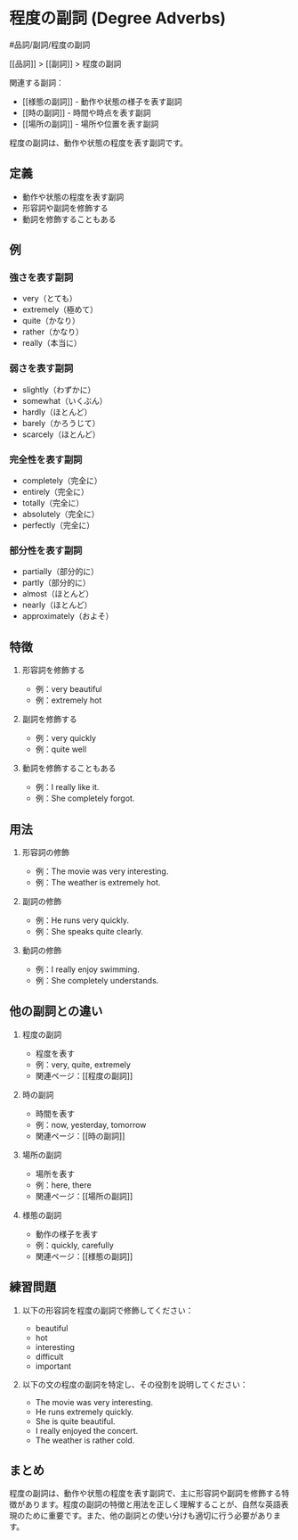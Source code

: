 # 程度の副詞 (Degree Adverbs)

#品詞/副詞/程度の副詞

[[品詞]] > [[副詞]] > 程度の副詞

関連する副詞：
- [[様態の副詞]] - 動作や状態の様子を表す副詞
- [[時の副詞]] - 時間や時点を表す副詞
- [[場所の副詞]] - 場所や位置を表す副詞

程度の副詞は、動作や状態の程度を表す副詞です。

## 定義
- 動作や状態の程度を表す副詞
- 形容詞や副詞を修飾する
- 動詞を修飾することもある

## 例
### 強さを表す副詞
- very（とても）
- extremely（極めて）
- quite（かなり）
- rather（かなり）
- really（本当に）

### 弱さを表す副詞
- slightly（わずかに）
- somewhat（いくぶん）
- hardly（ほとんど）
- barely（かろうじて）
- scarcely（ほとんど）

### 完全性を表す副詞
- completely（完全に）
- entirely（完全に）
- totally（完全に）
- absolutely（完全に）
- perfectly（完全に）

### 部分性を表す副詞
- partially（部分的に）
- partly（部分的に）
- almost（ほとんど）
- nearly（ほとんど）
- approximately（およそ）

## 特徴
1. 形容詞を修飾する
   - 例：very beautiful
   - 例：extremely hot

2. 副詞を修飾する
   - 例：very quickly
   - 例：quite well

3. 動詞を修飾することもある
   - 例：I really like it.
   - 例：She completely forgot.

## 用法
1. 形容詞の修飾
   - 例：The movie was very interesting.
   - 例：The weather is extremely hot.

2. 副詞の修飾
   - 例：He runs very quickly.
   - 例：She speaks quite clearly.

3. 動詞の修飾
   - 例：I really enjoy swimming.
   - 例：She completely understands.

## 他の副詞との違い
1. 程度の副詞
   - 程度を表す
   - 例：very, quite, extremely
   - 関連ページ：[[程度の副詞]]

2. 時の副詞
   - 時間を表す
   - 例：now, yesterday, tomorrow
   - 関連ページ：[[時の副詞]]

3. 場所の副詞
   - 場所を表す
   - 例：here, there
   - 関連ページ：[[場所の副詞]]

4. 様態の副詞
   - 動作の様子を表す
   - 例：quickly, carefully
   - 関連ページ：[[様態の副詞]]

## 練習問題
1. 以下の形容詞を程度の副詞で修飾してください：
   - beautiful
   - hot
   - interesting
   - difficult
   - important

2. 以下の文の程度の副詞を特定し、その役割を説明してください：
   - The movie was very interesting.
   - He runs extremely quickly.
   - She is quite beautiful.
   - I really enjoyed the concert.
   - The weather is rather cold.

## まとめ
程度の副詞は、動作や状態の程度を表す副詞で、主に形容詞や副詞を修飾する特徴があります。程度の副詞の特徴と用法を正しく理解することが、自然な英語表現のために重要です。また、他の副詞との使い分けも適切に行う必要があります。 